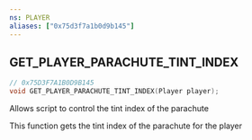 ```yaml
---
ns: PLAYER
aliases: ["0x75d3f7a1b0d9b145"]
---
```

## GET_PLAYER_PARACHUTE_TINT_INDEX

```c
// 0x75D3F7A1B0D9B145
void GET_PLAYER_PARACHUTE_TINT_INDEX(Player player);
```

Allows script to control the tint index of the parachute

This function gets the tint index of the parachute for the player

